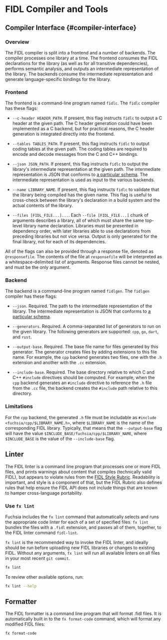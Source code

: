 # FIDL Compiler and Tools

## Compiler Interface {#compiler-interface}

### Overview

The FIDL compiler is split into a frontend and a number of backends. The compiler processes one
library at a time. The frontend consumes the FIDL declarations for the library (as well as for all
transitive dependencies), performs semantic analysis, and outputs an intermediate representation of
the library. The backends consume the intermediate representation and generate language-specific
bindings for the library.

### Frontend

The frontend is a command-line program named `fidlc`. The `fidlc` compiler has these flags:

* `--c-header HEADER_PATH`. If present, this flag instructs `fidlc` to output a C header at the
  given path. The C header generation could have been implemented as a C backend, but for practical
  reasons, the C header generation is integrated directly into the frontend.

* `--tables TABLES_PATH`. If present, this flag instructs `fidlc` to output coding tables at the
  given path. The coding tables are required to encode and decode messages from the C and C++
  bindings.

* `--json JSON_PATH`. If present, this flag instructs `fidlc` to output the library's intermediate
  representation at the given path. The intermediate representation is JSON that conforms to [a
  particular schema][schema]. The intermediate representation is used as
  input to the various backends.

* `--name LIBRARY_NAME`. If present, this flag instructs `fidlc` to validate that the library
  being compiled has the given name. This flag is useful to cross-check between the library's
  declaration in a build system and the actual contents of the library.

* `--files [FIDL_FILE...]...`. Each `--file [FIDL_FILE...]` chunk of arguments describes a
  library, all of which must share the same top-level library name declaration. Libraries must be
  presented in dependency order, with later libraries able to use declarations from preceding
  libraries but not vice versa. Output is only generated for the final library, not for each of
  its dependencies.

All of the flags can also be provided through a response file, denoted as `@responsefile`. The
contents of the file at `responsefile` will be interpreted as a whitespace-delimited list of
arguments. Response files cannot be nested, and must be the only argument.

### Backend

The backend is a command-line program named `fidlgen`. The `fidlgen` compiler has these flags:

* `--json`. Required. The path to the intermediate representation of the library. The
  intermediate representation is JSON that conforms to [a particular
  schema][schema].

* `--generators`. Required. A comma-separated list of generators to run on the given library. The
  following generators are supported: `cpp`, `go`, `dart`, and `rust`.

* `--output-base`. Required. The base file name for files generated by this generator. The
  generator creates files by adding extensions to this file name. For example, the `cpp`
  backend generates two files, one with the `.h` extension and another with the `.cc` extension.

* `--include-base`. Required. The base directory relative to which C and C++ `#include`
  directives should be computed. For example, when the `cpp` backend generates an `#include`
  directive to reference the `.h` file from the `.cc` file, the backend creates the `#include`
  path relative to this directory.

### Limitations

For the `cpp` backend, the generated `.h` file must be includable as `#include
<fuchsia/cpp/$LIBRARY_NAME.h>`, where `$LIBRARY_NAME` is the name of the corresponding FIDL
library. Typically, that means that the `--output-base` flag will have the value
`$INCLUDE_BASE/fuchsia/cpp/$LIBRARY_NAME`, where `$INCLUDE_BASE` is the value of the
`--include-base` flag.

## Linter

The FIDL linter is a command line program that processes one or more FIDL
files, and prints warnings about content that compiles (technically valid FIDL),
but appears to violate rules from the [FIDL Style Rubric][fidl-style].
Readability is important, and style is a component of that, but the FIDL Rubric
also defines rules that help ensure the FIDL API does not include things that are
known to hamper cross-language portability.

### Use `fx lint`

Fuchsia includes the `fx lint` command that automatically selects and runs the
appropriate code linter for each of a set of specified files. `fx lint` bundles
the files with a `.fidl` extension, and passes all of them, together, to the FIDL
linter command `fidl-lint`.

`fx lint` is the recommended way to invoke the FIDL linter, and ideally should be
run before uploading new FIDL libraries or changes to existing FIDL. Without any
arguments, `fx lint` will run all available linters on all files in your most
recent `git commit`.

```sh
fx lint
```

To review other available options, run:

```sh
fx lint --help
```

## Formatter

The FIDL formatter is a command line program that will format .fidl files. It is
automatically built in to the `fx format-code` command, which will format any
modified FIDL files:

```sh
fx format-code
```

<!-- xrefs -->
[fidl-style]: /docs/development/languages/fidl/guides/style.md
[schema]: /tools/fidl/fidlc/schema.json
